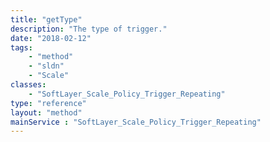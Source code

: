 ```yaml
---
title: "getType"
description: "The type of trigger."
date: "2018-02-12"
tags:
    - "method"
    - "sldn"
    - "Scale"
classes:
    - "SoftLayer_Scale_Policy_Trigger_Repeating"
type: "reference"
layout: "method"
mainService : "SoftLayer_Scale_Policy_Trigger_Repeating"
---
```

